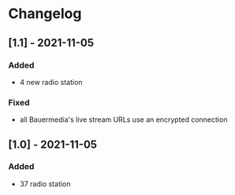 # Changelog

## [1.1] - 2021-11-05
### Added
- 4 new radio station

### Fixed
- all Bauermedia's live stream URLs use an encrypted connection 

## [1.0] - 2021-11-05
### Added
- 37 radio station